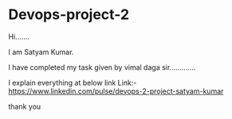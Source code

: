 # Devops-project-2
Hi.......

I am Satyam Kumar.

I have completed my task given by vimal daga sir.............
 
I explain everything at below link
Link:- https://www.linkedin.com/pulse/devops-2-project-satyam-kumar

thank you






